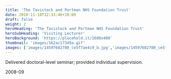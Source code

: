 ```yaml
---
title: 'The Tavistock and Portman NHS Foundation Trust'
date: 2018-11-18T12:33:46+10:00
draft: false
weight: 2
heroHeading: 'The Tavistock and Portman NHS Foundation Trust'
heroSubHeading: 'Visiting Lecturer'
heroBackground: 'https://placehold.it/1600x400'
thumbnail: 'images/162ac17349a.gif'
images: ['images/14597682780_ce5f7ae4c9_b.jpg','images/14597682780_ce5f7ae4c9_b.jpg']
---
```


Delivered doctoral-level seminar; provided individual supervision.

2008-09
